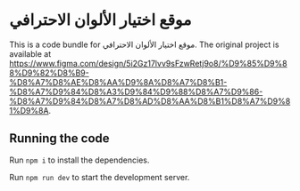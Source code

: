 
  # موقع اختيار الألوان الاحترافي

  This is a code bundle for موقع اختيار الألوان الاحترافي. The original project is available at https://www.figma.com/design/5i2Gz17lvv9sFzwRetj9o8/%D9%85%D9%88%D9%82%D8%B9-%D8%A7%D8%AE%D8%AA%D9%8A%D8%A7%D8%B1-%D8%A7%D9%84%D8%A3%D9%84%D9%88%D8%A7%D9%86-%D8%A7%D9%84%D8%A7%D8%AD%D8%AA%D8%B1%D8%A7%D9%81%D9%8A.

  ## Running the code

  Run `npm i` to install the dependencies.

  Run `npm run dev` to start the development server.
  